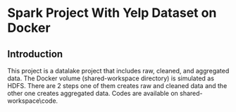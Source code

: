 # Spark Project With Yelp Dataset on Docker

## Introduction

This project is a datalake project that includes raw, cleaned, and aggregated data. The Docker volume (shared-workspace directory) is simulated as HDFS. There are 2 steps one of them creates raw and cleaned data and the other one creates aggregated data. Codes are available on shared-workspace\code.

